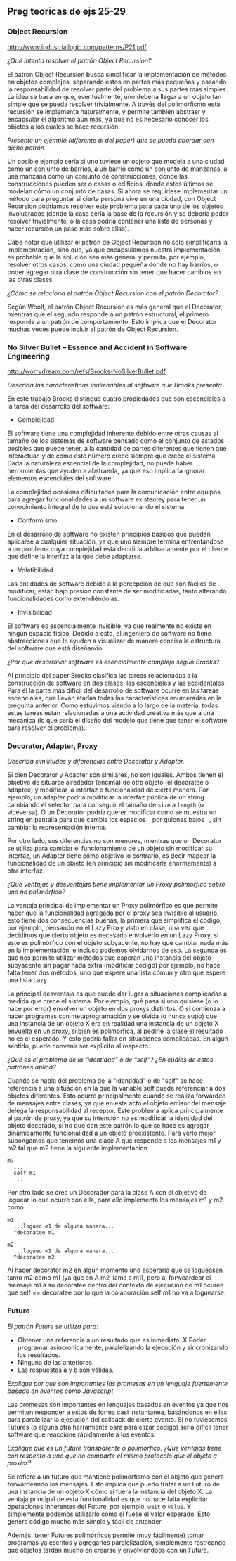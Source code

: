 ## Preg teoricas de ejs 25-29

### Object Recursion

http://www.industriallogic.com/patterns/P21.pdf

_¿Qué intenta resolver el patrón Object Recursion?_

El patron Object Recursion busca simplificar la implementación de métodos en objetos complejos, separando estos en partes más pequeñas y pasando la responsabilidad de resolver parte del problema a sus partes más simples. La idea se basa en que, eventualmente, uno debería llegar a un objeto tan simple que se pueda resolver trivialmente. A través del polimorfismo esta recursión se implementa naturalmente, y permite también abstraer y encapsular el algoritmo aún más, ya que no es necesario conocer los objetos a los cuales se hace recursión.

_Presente un ejemplo (diferente al del paper) que se pueda abordar con dicho patrón_

Un posible ejemplo sería si uno tuviese un objeto que modela a una ciudad como un conjunto de barrios, a un barrio como un conjunto de manzanas, a una manzana como un conjunto de construcciones, donde las construcciones pueden ser o casas o edificios, donde estos últimos se modelan cómo un conjunto de casas. Si ahora se requiriese implementar un método para preguntar si cierta persona vive en una ciudad, con Object Recursion podríamos resolver este problema para cada uno de los objetos involucrados (donde la casa sería la base de la recursión y se debería poder resolver trivialmente, o la casa podría contener una lista de personas y hacer recursión un paso más sobre ellas). 

Cabe notar que utilizar el patrón de Object Recursion no solo simplificaría la implementación, sino que, ya que encapsulamos nuestra implementación, es probable que la solución sea más general y permita, por ejemplo, resolver otros casos, como una ciudad pequeña donde no hay barrios, o poder agregar otra clase de construcción sin tener que hacer cambios en las otras clases.

_¿Cómo se relaciona el patrón Object Recursion con el patrón Decorator?_

Según Woolf, el patrón Object Recursion es más general que el Decorator, mientras que el segundo responde a un patrón estructural, el primero responde a un patrón de comportamiento. Esto implica que el Decorator muchas veces puede incluir al patrón de Object Recursion.

### No Silver Bullet – Essence and Accident in Software Engineering

http://worrydream.com/refs/Brooks-NoSilverBullet.pdf

_Describa las características inalienables al software que Brooks presenta_

En este trabajo Brooks distingue cuatro propiedades que son escenciales a la tarea del desarrollo del software:

* Complejidad

El software tiene una complejidad inherente debido entre otras causas al tamaño de los sistemas de software pensado como el conjunto de estados posibles que puede tener, a la cantidad de partes diferentes que tienen que interactuar, y de como este número crece siempre que crece el sistema. Dada la naturaleza escencial de la complejidad, no puede haber herramientas que ayuden a abstraerla, ya que eso implicaría ignorar elementos escenciales del software.

La complejidad ocasiona dificultades para la comunicación entre equipos, para agregar funcionalidades a un software existentey para tener un conocimiento integral de lo que está solucionando el sistema.

* Conformismo

En el desarrollo de software no existen principios básicos que puedan aplicarse a cualquier situación, ya que uno siempre termina enfrentandose a un problema cuya complejidad está decidida arbitrariamente por el cliente que define la interfaz a la que debe adaptarse.

* Volatibilidad

Las entidades de software debido a la percepción de que son fáciles de modificar, están bajo presión constante de ser modificadas, tanto alterando funcionalidades como extendiéndolas. 

* Invisibilidad

El software es escencialmente invisible, ya que realmente no existe en ningún espacio físico. Debido a esto, el ingeniero de software no tiene abstracciones que lo ayuden a visualizar de manera concisa la estructura del software que está diseñando.

_¿Por qué desarrollar software es esencialmente complejo según Brooks?_

Al principio del paper Brooks clasifica las tareas relacionadas a la construcción de software en dos clases, las escenciales y las accidentales. Para él la parte más difícil del desarrollo de software ocurre en las tareas escenciales, que llevan atadas todas las características enumeradas en la pregunta anterior. Como estuvimos viendo a lo largo de la materia, todas estas tareas están relacionadas a una actividad creativa más que a una mecánica (lo que sería el diseño del modelo que tiene que tener el software para resolver el problema).

### Decorator, Adapter, Proxy

_Describa similitudes y diferencias entre Decorator y Adapter._

Si bien Decorator y Adapter son similares, no son iguales. Ambos tienen el objetivo de situarse alrededor (encima) de otro objeto (el decoratee o adaptee) y modificar la interfaz o funcionalidad de cierta manera. Por ejemplo, un adapter podría modificar la interfaz pública de un string cambiando el selector para conseguir el tamaño de `size` a `length` (o viceversa). O un Decorator podría querer modificar como se muestra un string en pantalla para que cambie los espacios ` ` por guiones bajos `_`, sin cambiar la representación interna.

Por otro lado, sus diferencias no son menores, mientras que un Decorator se utiliza para cambiar el funcionamiento de un objeto sin modificar su interfaz, un Adapter tiene cómo objetivo lo contrario, es decir mapear la funcionalidad de un objeto (en principio sin modificarla enormemente) a otra interfaz.

_¿Qué ventajas y desventajas tiene implementar un Proxy polimórfico sobre uno no polimórfico?_

La ventaja principal de implementar un Proxy polimórfico es que permite hacer que la funcionalidad agregada por el proxy sea invisible al usuario, esto tiene dos consecuencias buenas, la primera que simplifica el código, por ejemplo, pensando en el Lazy Proxy visto en clase, una vez que decidimos que cierto objeto es necesario envolverlo en un Lazy Proxy, si este es polimórfico con el objeto subyacente, no hay que cambiar nada más en la implementación, e incluso podemos olvidarnos de eso. La segunda es que nos permite utilizar métodos que esperan una instancia del objeto subyacente sin pagar nada extra (modificar código) por ejemplo, no hace falta tener dos métodos, uno que espere una lista cómun y otro que espere una lista Lazy.

La principal desventaja es que puede dar lugar a situaciones complicadas a medida que crece el sistema. Por ejemplo, qué pasa si uno quisiese (o lo hace por error) envolver un objeto en dos proxys distintos. O si comienza a hacer programas con metaprogramación y se olvida (o nunca supo) que una instancia de un objeto X era en realidad una instancia de un objeto X envuelta en un proxy, si bien es polimórfica, al pedirle la clase el resultado no es el esperado. Y esto podría fallar en situaciones complicadas. En algún sentido, puede convenir ser explícito al respecto.

_¿Qué es el problema de la “identidad” o de “self”? ¿En cuáles de estos patrones aplica?_

Cuando se habla del problema de la "identidad" o de "self" se hace referencia a una situación en la que la variable self puede referenciar a dos objetos diferentes. Esto ocurre principalmente cuando se realiza forwardeo de mensajes entre clases, ya que en este acto el objeto emisor del mensaje delega la responsabilidad al receptor. Este problema aplica principalmente al patrón de proxy, ya que su intención no es modificar la identidad del objeto decorado, si no que con este patrón lo que se hace es agregar dinámicamente funcionalidad a un objeto preexistente. Para verlo mejor supongamos que tenemos una clase A que responde a los mensajes m1 y m2 tal que m2 tiene la siguiente implementacion

```
m2
  ...
  self m1
  ...
```

Por otro lado se crea un Decorador para la clase A con el objetivo de loguear lo que ocurre con ella, para ello implementa los mensajes m1 y m2 como

```
m1
  ...logueo m1 de alguna manera...
  ^decoratee m1
```

```
m2
  ...logueo m1 de alguna manera...
  ^decoratee m2
```

Al hacer decorator m2 en algún momento uno esperaría que se logueasen tanto m2 como m1 (ya que en A m2 llama a m1), pero al forweardear el mensaje m1 a su decoratee dentro del contexto de ejecución de m1 ocuree que self == decoratee por lo que la colaboración self m1 no va a loguearse.


### Future

_El patrón Future se utiliza para:_
* Obtener una referencia a un resultado que es inmediato.
X Poder programar asincronicamente, paralelizando la ejecución y sincronizando los resultados.
* Ninguna de las anteriores.
* Las respuestas a y b son válidas.

_Explique por qué son importantes las promesas en un lenguaje fuertemente basado en eventos como Javascript_

Las promesas son importantes en lenguajes basados en eventos ya que nos permiten responder a estos de forma casi instantanea, basándonos en ellas para paralelizar la ejecución del callback de cierto evento. Si no tuviesemos Futures (o alguna otra herramienta para paralelizar código) sería díficil tener software que reaccione rápidamente a los eventos.

_Explique que es un future transparente o polimórfico. ¿Qué ventajas tiene con respecto a uno que no comparte el mismo protocolo que el objeto a proxiar?_

Se refiere a un futuro que mantiene polimorfismo con el objeto que genera forwardeando los mensajes. Esto implica que puedo tratar a un Futuro de una instancia de un objeto X cómo si fuera la instancia del objeto X. La ventaja principal de esta funcionalidad es que no hace falta explicitar operaciones inherentes del Future, por ejemplo, `wait` o `value`. Y simplemente podemos utilizarlo como si fuese el valor esperado. Esto genera código mucho más simple y fácil de entender.

Además, tener Futures polimórficos permite (muy fácilmente) tomar programas ya escritos y agregarles paralelización, simplemente rastreando que objetos tardan mucho en crearse y envolviéndoos con un Future.
